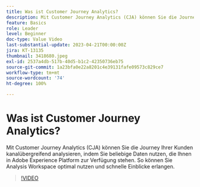 ```yaml
---
title: Was ist Customer Journey Analytics?
description: Mit Customer Journey Analytics (CJA) können Sie die Journey Ihrer Kunden kanalübergreifend analysieren, indem Sie beliebige Daten nutzen, die Ihnen in Adobe Experience Platform zur Verfügung stehen. So können Sie Analysis Workspace optimal nutzen und schnelle Einblicke erlangen.
feature: Basics
role: Leader
level: Beginner
doc-type: Value Video
last-substantial-update: 2023-04-21T00:00:00Z
jira: KT-13135
thumbnail: 3418680.jpeg
exl-id: 2537a4db-517b-40d5-b1c2-42350736eb75
source-git-commit: 1a23bfa0e22a8201c4e39131fafe09573c829ce7
workflow-type: tm+mt
source-wordcount: '74'
ht-degree: 100%

---
```


# Was ist Customer Journey Analytics?

Mit Customer Journey Analytics (CJA) können Sie die Journey Ihrer Kunden kanalübergreifend analysieren, indem Sie beliebige Daten nutzen, die Ihnen in Adobe Experience Platform zur Verfügung stehen. So können Sie Analysis Workspace optimal nutzen und schnelle Einblicke erlangen.

>[!VIDEO](https://video.tv.adobe.com/v/3439457/?quality=12&learn=on&captions=ger)
